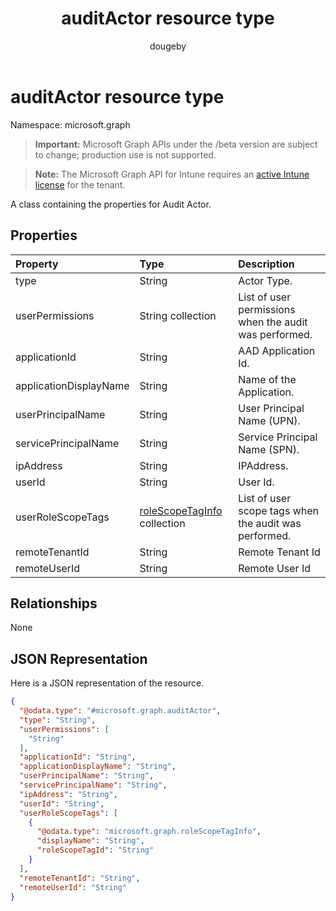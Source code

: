 ﻿---
title: "auditActor resource type"
description: "A class containing the properties for Audit Actor."
author: "dougeby"
localization_priority: Normal
ms.prod: "intune"
doc_type: resourcePageType
---

# auditActor resource type

Namespace: microsoft.graph

> **Important:** Microsoft Graph APIs under the /beta version are subject to change; production use is not supported.

> **Note:** The Microsoft Graph API for Intune requires an [active Intune license](https://go.microsoft.com/fwlink/?linkid=839381) for the tenant.

A class containing the properties for Audit Actor.

## Properties

| Property               | Type                                                                            | Description                                            |
| :--------------------- | :------------------------------------------------------------------------------ | :----------------------------------------------------- |
| type                   | String                                                                          | Actor Type.                                            |
| userPermissions        | String collection                                                               | List of user permissions when the audit was performed. |
| applicationId          | String                                                                          | AAD Application Id.                                    |
| applicationDisplayName | String                                                                          | Name of the Application.                               |
| userPrincipalName      | String                                                                          | User Principal Name (UPN).                             |
| servicePrincipalName   | String                                                                          | Service Principal Name (SPN).                          |
| ipAddress              | String                                                                          | IPAddress.                                             |
| userId                 | String                                                                          | User Id.                                               |
| userRoleScopeTags      | [roleScopeTagInfo](../resources/intune-auditing-rolescopetaginfo.md) collection | List of user scope tags when the audit was performed.  |
| remoteTenantId         | String                                                                          | Remote Tenant Id                                       |
| remoteUserId           | String                                                                          | Remote User Id                                         |

## Relationships

None

## JSON Representation

Here is a JSON representation of the resource.

<!-- {
  "blockType": "resource",
  "@odata.type": "microsoft.graph.auditActor"
}
-->

```json
{
  "@odata.type": "#microsoft.graph.auditActor",
  "type": "String",
  "userPermissions": [
    "String"
  ],
  "applicationId": "String",
  "applicationDisplayName": "String",
  "userPrincipalName": "String",
  "servicePrincipalName": "String",
  "ipAddress": "String",
  "userId": "String",
  "userRoleScopeTags": [
    {
      "@odata.type": "microsoft.graph.roleScopeTagInfo",
      "displayName": "String",
      "roleScopeTagId": "String"
    }
  ],
  "remoteTenantId": "String",
  "remoteUserId": "String"
}
```
